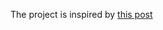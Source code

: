 The project is inspired by [this post](https://solarianprogrammer.com/2018/01/10/writing-minimal-x86-64-jit-compiler-cpp/)
